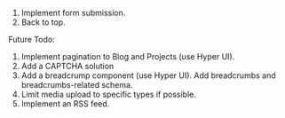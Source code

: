 1. Implement form submission.
2. Back to top.

Future Todo:
1. Implement pagination to Blog and Projects (use Hyper UI).
2. Add a CAPTCHA solution
2. Add a breadcrump component (use Hyper UI). Add breadcrumbs and breadcrumbs-related schema.
3. Limit media upload to specific types if possible.
4. Implement an RSS feed.